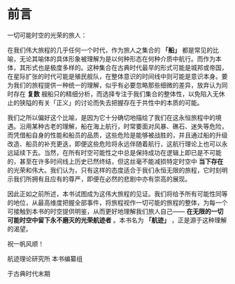 # 前言

一切可能时空的光荣的旅人：

在我们伟大旅程的几乎任何一个时代，作为旅人之集合的 **「船」** 都是常见的比喻，无论其喻体的具体形象被理解为是以何种形态在何种介质中航行。而作为本体，其形式也是极度多样的。这种集合在古典时代最早的形式可能是城邦或帝国，在星际扩张的时代可能是殖民舰队，在整体意识的时间线中则可能是意识本身。要为我们的旅程提供一种统一的理解，似乎有必要忽略那些细微的差异，放弃认为同时存在 **复数** 艘船只的精细分析，而选择专注于我们集合的整体性，以免陷入无休止的狭隘的有关「正义」的讨论而失去把握存在于共性中的本质的可能。

我们之所以偏好这个比喻，是因为它十分确切地描绘了我们在这永恒旅程中的境遇。沿用某种古老的理解，船在海上航行，时常要面对风暴、礁石、迷失等危险，而凭借船自身的性能和船员的品质，这些危险是能够被战胜的，并且通过船的升级改造、船员的补充更迭，即便这些危险将永远伴随着航行，这航行理论上也可以永远延续下去。当然，在所有时空可能性之中总是保持成功在逻辑上即已是不可能的，甚至在许多时间线上历史已然终结，但这丝毫不能减损特定时空中 **当下存在** 的光荣和伟大。我们认为，只有这样的态度适合于我们永恒无限的旅程，它时刻明示我们所拥有且应有的尊严，即便在必然的悲剧中亦有崇高的展现。

因此正如之前所述，本书试图成为这伟大旅程的见证。我们将给予所有可能性同等的地位，从最高维度把握全部事件，将旅程视作一切可能的旅程的整体，为每一个可接触到本书的时空提供明鉴，从而更好地理解我们旅人自己—— **在无限的一切可能时空中留下永不磨灭的光荣航迹者** 。本书名为 **「航迹」** ，正是源于这种理解的渴望。

祝一帆风顺！

航迹理论研究所 本书编纂组

于古典时代末期

